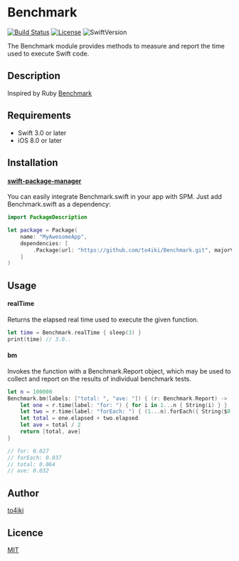 # Benchmark

[![Build Status][status-image]][status-url]
[![License][license-image]][license-url]
![SwiftVersion][swift-version]

The Benchmark module provides methods to measure and report the time used to execute Swift code.

## Description
Inspired by Ruby [Benchmark](http://ruby-doc.org/stdlib-2.3.0/libdoc/benchmark/rdoc/Benchmark.html)

## Requirements
- Swift 3.0 or later
- iOS 8.0 or later

## Installation
#### [swift-package-manager](https://github.com/apple/swift-package-manager)
You can easily integrate Benchmark.swift in your app with SPM. Just add Benchmark.swift as a dependency:

```swift
import PackageDescription

let package = Package(
    name: "MyAwesomeApp",
    dependencies: [
        .Package(url: "https://github.com/to4iki/Benchmark.git", majorVersion: 0, minor: 1),
    ]
)
```

## Usage
#### realTime
Returns the elapsed real time used to execute the given function.

```swift
let time = Benchmark.realTime { sleep(3) }
print(time) // 3.0..
```

#### bm
Invokes the function with a Benchmark.Report object, which may be used to collect and report on the results of individual benchmark tests.
```swift
let n = 100000
Benchmark.bm(labels: ["total: ", "ave: "]) { (r: Benchmark.Report) -> [TimeInterval] in
    let one = r.time(label: "for: ") { for i in 1...n { String(i) } }
    let two = r.time(label: "forEach: ") { (1...n).forEach({ String($0) }) }
    let total = one.elapsed + two.elapsed
    let ave = total / 2
    return [total, ave]
}

// for: 0.027
// forEach: 0.037
// total: 0.064
// ave: 0.032
```

## Author

[to4iki](https://github.com/to4iki)

## Licence

[MIT](http://to4iki.mit-license.org/)

[status-url]: https://travis-ci.org/to4iki/Benchmark
[status-image]: https://travis-ci.org/to4iki/Benchmark.svg

[license-url]: http://to4iki.mit-license.org/
[license-image]: http://img.shields.io/badge/license-MIT-brightgreen.svg

[swift-version]: https://img.shields.io/badge/Swift-3.0-orange.svg
